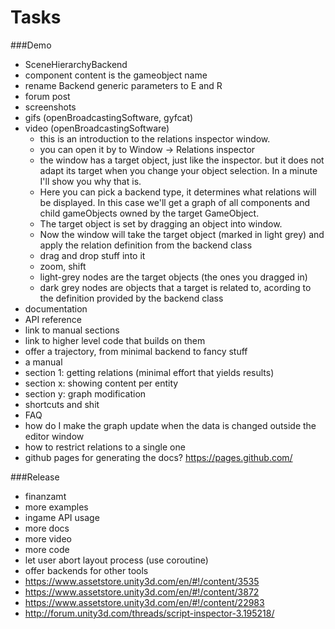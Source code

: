 Tasks
=====

###Demo
- SceneHierarchyBackend
 - component content is the gameobject name
 - rename Backend generic parameters to E and R
- forum post
- screenshots
- gifs (openBroadcastingSoftware, gyfcat)
- video (openBroadcastingSoftware)
	- this is an introduction to the relations inspector window.
	- you can open it by to Window -> Relations inspector
	- the window has a target object, just like the inspector. but it does not adapt its target when you change your object selection. In a minute I'll show you why that is.
	- Here you can pick a backend type, it determines what relations will be displayed. In this case we'll get a graph of all components and child gameObjects owned by the target GameObject.
	- The target object is set by dragging an object into window.
	- Now the window will take the target object (marked in light grey) and apply the relation definition from the backend class
	- drag and drop stuff into it
	- zoom, shift
	- light-grey nodes are the target objects (the ones you dragged in)
	- dark grey nodes are objects that a target is related to, acording to the definition provided by the backend class
- documentation
 - API reference
  - link to manual sections
  - link to higher level code that builds on them
 - offer a trajectory, from minimal backend to fancy stuff
  - a manual
   - section 1: getting relations (minimal effort that yields results)
   - section x: showing content per entity
   - section y: graph modification
 - shortcuts and shit
 - FAQ
  - how do I make the graph update when the data is changed outside the editor window
  - how to restrict relations to a single one
 - github pages for generating the docs? https://pages.github.com/

###Release
- finanzamt
- more examples
 - ingame API usage
- more docs
- more video
- more code
 - let user abort layout process (use coroutine)
- offer backends for other tools
 - https://www.assetstore.unity3d.com/en/#!/content/3535
 - https://www.assetstore.unity3d.com/en/#!/content/3872
 - https://www.assetstore.unity3d.com/en/#!/content/22983
 - http://forum.unity3d.com/threads/script-inspector-3.195218/